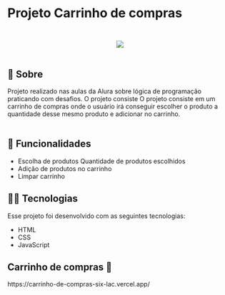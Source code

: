 <h1 alinhar="Centro">
  <p>Projeto Carrinho de compras</p>
</h1>

<br>

<div align="center">
<img src ="https://github.com/HebertDoPrado/Carrinho-de-compras/assets/149273168/96b1e30b-ab35-4d2d-ac20-3809180ad7d7.png">
</div>
<br>

<h2>🚨 Sobre</h2>
Projeto realizado nas aulas da Alura sobre lógica de programação praticando com desafios. O projeto consiste O projeto consiste em um carrinho de compras
onde o usuário irá conseguir escolher o produto a quantidade desse mesmo produto e adicionar no carrinho.
<br><br>

<h2> 🛒 Funcionalidades</h2>

- Escolha de produtos 
  Quantidade de produtos escolhidos
- Adição de produtos no carrinho
- Limpar carrinho
  <br>

<h2>🚀🔥 Tecnologias</h2>

Esse projeto foi desenvolvido com as seguintes tecnologias:

- HTML
- CSS
- JavaScript
<h2>Carrinho de compras 🛒</h2>
https://carrinho-de-compras-six-lac.vercel.app/
